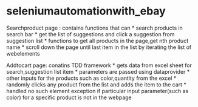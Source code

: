 # seleniumautomationwith_ebay
Searchproduct page : contains functions that can
                       * search products in search bar
                       * get the list of suggestions and click a suggestion from suggestion list
                       * functions to get all products in the page,get nth product name
                       * scroll down the page until last item in the list by iterating the list of webelements
                       

Addtocart page:   conatins TDD framework
                        * gets data from excel sheet for search,suggestion list item
                        * parameters are passed using dataprovider
                        * other inputs for the products such as color,quantity from the excel
                        * randomly clicks any product from the list and adds the  item to the cart
                        * handled no such element exception if particular input parameter(such as color) for a specific product is not in the webpage
